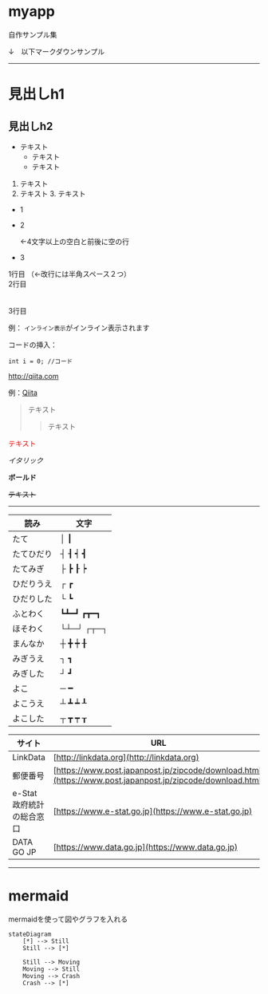 # myapp

自作サンプル集

↓　以下マークダウンサンプル

----------------------------------------------------------------------------

# 見出しh1
## 見出しh2

* テキスト
    * テキスト
    * テキスト
    
1. テキスト
2. テキスト
    3. テキスト
        

- 1
- 2

    ←4文字以上の空白と前後に空の行

- 3


1行目  （←改行には半角スペース２つ）　     
2行目     
<br>
<br>
3行目  



例： `インライン表示`がインライン表示されます


コードの挿入：
```java:title
int i = 0; //コード
```

<http://qiita.com>

例：[Qiita](http://qiita.com)


> テキスト
>> テキスト


<font color="Red">テキスト</font>

_イタリック_

__ボールド__

~~テキスト~~

***


| 読み | 文字 |
|----- | ----- | 
| たて | │ ┃   |
| たてひだり |  ┤ ┨ ┥ ┫  |
| たてみぎ |	├ ┣ ┠ ┝  | 
| ひだりうえ |	┌ ┏  | 
| ひだりした |	└ ┗  | 
| ふとわく |	┗┻━┛ ┏┳━┓  | 
| ほそわく |	└┴─┘ ┌┬─┐ | 
| まんなか |	┼ ╋ ┿ ╂  | 
| みぎうえ |	┐ ┓  | 
| みぎした | 	┘ ┛  | 
| よこ |	─ ━  |  
| よこうえ |	┴ ┻ ┷ ┸   | 
| よこした |	┬ ┳ ┯ ┰   | 



|  サイト  |  URL  |
| ---- | ---- |
|  LinkData  |  [http://linkdata.org](http://linkdata.org)  |
|  郵便番号  |  [https://www.post.japanpost.jp/zipcode/download.html](https://www.post.japanpost.jp/zipcode/download.html)   |
|  e-Stat 政府統計の総合窓口  |  [https://www.e-stat.go.jp](https://www.e-stat.go.jp)   |
|  DATA GO JP  |  [https://www.data.go.jp](https://www.data.go.jp)   |

***


# mermaid

mermaidを使って図やグラフを入れる


```mermaid
stateDiagram
    [*] --> Still
    Still --> [*]

    Still --> Moving
    Moving --> Still
    Moving --> Crash
    Crash --> [*]
```




